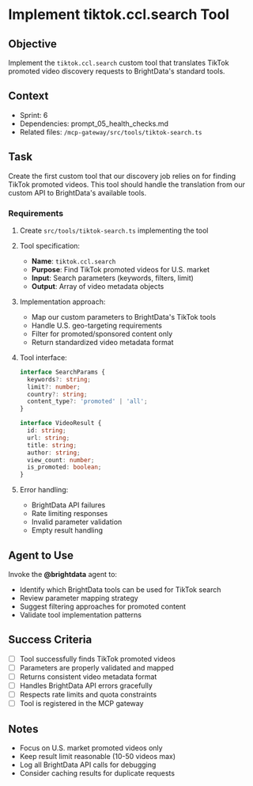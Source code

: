 # Implement tiktok.ccl.search Tool

## Objective

Implement the `tiktok.ccl.search` custom tool that translates TikTok promoted video discovery requests to BrightData's standard tools.

## Context

- Sprint: 6
- Dependencies: prompt_05_health_checks.md
- Related files: `/mcp-gateway/src/tools/tiktok-search.ts`

## Task

Create the first custom tool that our discovery job relies on for finding TikTok promoted videos. This tool should handle the translation from our custom API to BrightData's available tools.

### Requirements

1. Create `src/tools/tiktok-search.ts` implementing the tool
2. Tool specification:
   - **Name**: `tiktok.ccl.search`
   - **Purpose**: Find TikTok promoted videos for U.S. market
   - **Input**: Search parameters (keywords, filters, limit)
   - **Output**: Array of video metadata objects
3. Implementation approach:
   - Map our custom parameters to BrightData's TikTok tools
   - Handle U.S. geo-targeting requirements
   - Filter for promoted/sponsored content only
   - Return standardized video metadata format
4. Tool interface:

   ```typescript
   interface SearchParams {
     keywords?: string;
     limit?: number;
     country?: string;
     content_type?: 'promoted' | 'all';
   }

   interface VideoResult {
     id: string;
     url: string;
     title: string;
     author: string;
     view_count: number;
     is_promoted: boolean;
   }
   ```

5. Error handling:
   - BrightData API failures
   - Rate limiting responses
   - Invalid parameter validation
   - Empty result handling

## Agent to Use

Invoke the **@brightdata** agent to:

- Identify which BrightData tools can be used for TikTok search
- Review parameter mapping strategy
- Suggest filtering approaches for promoted content
- Validate tool implementation patterns

## Success Criteria

- [ ] Tool successfully finds TikTok promoted videos
- [ ] Parameters are properly validated and mapped
- [ ] Returns consistent video metadata format
- [ ] Handles BrightData API errors gracefully
- [ ] Respects rate limits and quota constraints
- [ ] Tool is registered in the MCP gateway

## Notes

- Focus on U.S. market promoted videos only
- Keep result limit reasonable (10-50 videos max)
- Log all BrightData API calls for debugging
- Consider caching results for duplicate requests
